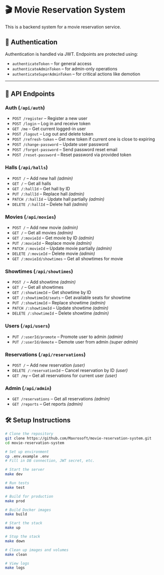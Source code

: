 # 🎬 Movie Reservation System

This is a backend system for a movie reservation service.

## 🔐 Authentication

Authentication is handled via JWT. Endpoints are protected using:
- `authenticateToken` – for general access
- `authenticateAdminToken` – for admin-only operations
- `authenticateSuperAdminToken` – for critical actions like demotion

---

## 📌 API Endpoints

### Auth (`/api/auth`)
- `POST /register` – Register a new user
- `POST /login` – Log in and receive token
- `GET /me` – Get current logged-in user
- `POST /logout` – Log out and delete token
- `POST /refresh-token` – Get new token if current one is close to expiring
- `POST /change-password` – Update user password
- `POST /forgot-password` – Send password reset email
- `POST /reset-password` – Reset password via provided token

### Halls (`/api/halls`)
- `POST /` – Add new hall _(admin)_
- `GET /` – Get all halls
- `GET /:hallId` – Get hall by ID
- `PUT /:hallId` – Replace hall _(admin)_
- `PATCH /:hallId` – Update hall partially _(admin)_
- `DELETE /:hallId` – Delete hall _(admin)_

### Movies (`/api/movies`)
- `POST /` – Add new movie _(admin)_
- `GET /` – Get all movies _(admin)_
- `GET /:movieId` – Get movie by ID _(admin)_
- `PUT /:movieId` – Replace movie _(admin)_
- `PATCH /:movieId` – Update movie partially _(admin)_
- `DELETE /:movieId` – Delete movie _(admin)_
- `GET /:movieId/showtimes` – Get all showtimes for movie

### Showtimes (`/api/showtimes`)
- `POST /` – Add showtime _(admin)_
- `GET /` – Get all showtimes
- `GET /:showtimeId` – Get showtime by ID
- `GET /:showtimeId/seats` – Get available seats for showtime
- `PUT /:showtimeId` – Replace showtime _(admin)_
- `PATCH /:showtimeId` – Update showtime _(admin)_
- `DELETE /:showtimeId` – Delete showtime _(admin)_

### Users (`/api/users`)
- `PUT /:userId/promote` – Promote user to admin _(admin)_
- `PUT /:userId/demote` – Demote user from admin _(super admin)_

### Reservations (`/api/reservations`)

 - `POST /` – Add new reservation _(user)_
 - `DELETE /:reservationId` – Cancel reservation by ID _(user)_
 - `GET /my` – Get all reservations for current user _(user)_

### Admin (`/api/admin`)

- `GET /reservations` – Get all reservations _(admin)_
- `GET /reports` – Get reports _(admin)_


## 🛠 Setup Instructions

```bash
# Clone the repository
git clone https://github.com/Maxrosoft/movie-reservation-system.git
cd movie-reservation-system

# Set up environment
cp .env.example .env
# Fill in DB connection, JWT secret, etc.

# Start the server
make dev

# Run tests
make test

# Build for production
make prod

# Build Docker images
make build

# Start the stack
make up

# Stop the stack
make down

# Clean up images and volumes
make clean

# View logs
make logs
```

